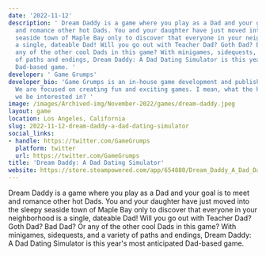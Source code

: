 ```yaml
---
date: '2022-11-12'
description: ' Dream Daddy is a game where you play as a Dad and your goal is to meet
  and romance other hot Dads. You and your daughter have just moved into the sleepy
  seaside town of Maple Bay only to discover that everyone in your neighborhood is
  a single, dateable Dad! Will you go out with Teacher Dad? Goth Dad? Bad Dad? Or
  any of the other cool Dads in this game? With minigames, sidequests, and a variety
  of paths and endings, Dream Daddy: A Dad Dating Simulator is this year''s most anticipated
  Dad-based game. '
developer: ' Game Grumps'
developer_bio: 'Game Grumps is an in-house game development and publishing studio.
  We are focused on creating fun and exciting games. I mean, what the heck else would
  we be interested in? '
image: /images/Archived-img/November-2022/games/dream-daddy.jpeg
layout: game
location: Los Angeles, California
slug: 2022-11-12-dream-daddy-a-dad-dating-simulator
social_links:
- handle: https://twitter.com/GameGrumps
  platform: twitter
  url: https://twitter.com/GameGrumps
title: 'Dream Daddy: A Dad Dating Simulator'
website: https://store.steampowered.com/app/654880/Dream_Daddy_A_Dad_Dating_Simulator/
---
```


 Dream Daddy is a game where you play as a Dad and your goal is to meet and romance other hot Dads. You and your daughter have just moved into the sleepy seaside town of Maple Bay only to discover that everyone in your neighborhood is a single, dateable Dad! Will you go out with Teacher Dad? Goth Dad? Bad Dad? Or any of the other cool Dads in this game? With minigames, sidequests, and a variety of paths and endings, Dream Daddy: A Dad Dating Simulator is this year's most anticipated Dad-based game. 